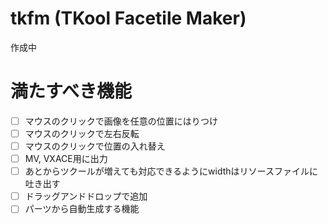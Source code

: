 # tkfm (TKool Facetile Maker)
作成中

# 満たすべき機能
- [ ] マウスのクリックで画像を任意の位置にはりつけ
- [ ] マウスのクリックで左右反転
- [ ] マウスのクリックで位置の入れ替え
- [ ] MV, VXACE用に出力
- [ ] あとからツクールが増えても対応できるようにwidthはリソースファイルに吐き出す
- [ ] ドラッグアンドドロップで追加
- [ ] パーツから自動生成する機能
